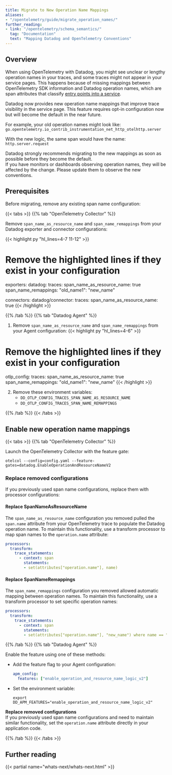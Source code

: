 ```yaml
---
title: Migrate to New Operation Name Mappings
aliases:
- "/opentelemetry/guide/migrate_operation_names/"
further_reading:
- link: "/opentelemetry/schema_semantics/"
  tag: "Documentation"
  text: "Mapping Datadog and OpenTelemetry Conventions"
---
```


## Overview

When using OpenTelemetry with Datadog, you might see unclear or lengthy operation names in your traces, and some traces might not appear in your service pages. This happens because of missing mappings between OpenTelemetry SDK information and Datadog operation names, which are span attributes that classify [entry points into a service][1].

Datadog now provides new operation name mappings that improve trace visibility in the service page. This feature requires opt-in configuration now but will become the default in the near future.

For example, your old operation names might look like: `go.opentelemetry.io_contrib_instrumentation_net_http_otelhttp.server`

With the new logic, the same span would have the name: `http.server.request`

<div class="alert alert-warning">
Datadog strongly recommends migrating to the new mappings as soon as possible before they become the default.<br>If you have monitors or dashboards observing operation names, they will be affected by the change. Please update them to observe the new conventions.
</div>

## Prerequisites

Before migrating, remove any existing span name configuration:

{{< tabs >}}
{{% tab "OpenTelemetry Collector" %}}

Remove `span_name_as_resource_name` and `span_name_remappings` from your Datadog exporter and connector configurations:

{{< highlight py "hl_lines=4-7 11-12" >}}
# Remove the highlighted lines if they exist in your configuration
exporters:
  datadog:
    traces:
      span_name_as_resource_name: true
      span_name_remappings:
        "old_name1": "new_name"

connectors:
  datadog/connector:
    traces:
      span_name_as_resource_name: true
{{< /highlight >}}

{{% /tab %}}
{{% tab "Datadog Agent" %}}

1. Remove `span_name_as_resource_name` and `span_name_remappings` from your Agent configuration:
{{< highlight py "hl_lines=4-6" >}}
# Remove the highlighted lines if they exist in your configuration
otlp_config:
  traces:
    span_name_as_resource_name: true
    span_name_remappings:
      "old_name1": "new_name"
{{< /highlight >}}

2. Remove these environment variables:
   - `DD_OTLP_CONFIG_TRACES_SPAN_NAME_AS_RESOURCE_NAME`
   - `DD_OTLP_CONFIG_TRACES_SPAN_NAME_REMAPPINGS`

{{% /tab %}}
{{< /tabs >}}

## Enable new operation name mappings

{{< tabs >}}
{{% tab "OpenTelemetry Collector" %}}

Launch the OpenTelemetry Collector with the feature gate:

```shell
otelcol --config=config.yaml --feature-gates=datadog.EnableOperationAndResourceNameV2
```

### Replace removed configurations

If you previously used span name configurations, replace them with processor configurations:

#### Replace SpanNameAsResourceName

The `span_name_as_resource_name` configuration you removed pulled the `span.name` attribute from your OpenTelemetry trace to populate the Datadog operation name. To maintain this functionality, use a transform processor to map span names to the `operation.name` attribute:

```yaml
processors:
  transform:
    trace_statements:
      - context: span
        statements:
        - set(attributes["operation.name"], name)
```

#### Replace SpanNameRemappings

The `span_name_remappings` configuration you removed allowed automatic mapping between operation names. To maintain this functionality, use a transform processor to set specific operation names:

```yaml
processors:
  transform:
    trace_statements:
      - context: span
        statements:
        - set(attributes["operation.name"], "new_name") where name == "old_name"
```

{{% /tab %}}
{{% tab "Datadog Agent" %}}

Enable the feature using one of these methods:

- Add the feature flag to your Agent configuration:

    ```yaml
    apm_config:
      features: ["enable_operation_and_resource_name_logic_v2"]
    ```
- Set the environment variable:

    ```shell
    export DD_APM_FEATURES="enable_operation_and_resource_name_logic_v2"
    ```

<div class="alert alert-info"><strong>Replace removed configurations</strong><br>If you previously used span name configurations and need to maintain similar functionality, set the <code>operation.name</code> attribute directly in your application code.</div>

{{% /tab %}}
{{< /tabs >}}

## Further reading

{{< partial name="whats-next/whats-next.html" >}}

[1]: /tracing/guide/configuring-primary-operation/#primary-operations
